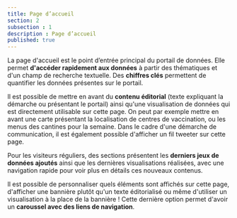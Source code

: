 ```yaml
---
title: Page d’accueil
section: 2
subsection : 1
description : Page d’accueil
published: true
---
```


La page d'accueil est le point d’entrée principal du portail de données. Elle permet **d'accéder rapidement aux données** à partir des thématiques et d'un champ de recherche textuelle. Des **chiffres clés** permettent de quantifier les données présentes sur le portail.

Il est possible de mettre en avant du **contenu éditorial** (texte expliquant la démarche ou présentant le portail) ainsi qu'une visualisation de données qui est directement utilisable sur cette page. On peut par exemple mettre en avant une carte présentant la localisation de centres de vaccination, ou les menus des cantines pour la semaine.
Dans le cadre d'une démarche de communication, il est également possible d'afficher un fil tweeter sur cette page.

Pour les visiteurs réguliers, des sections présentent les **derniers jeux de données ajoutés** ainsi que les dernières visualisations réalisées, avec une navigation rapide pour voir plus en détails ces nouveaux contenus.

Il est possible de personnaliser quels éléments sont affichés sur cette page, d'afficher une bannière plutôt qu'un texte éditorialisé ou même d'utiliser un visualisation à la place de la bannière ! Cette dernière option permet d'avoir un **caroussel avec des liens de navigation**.


